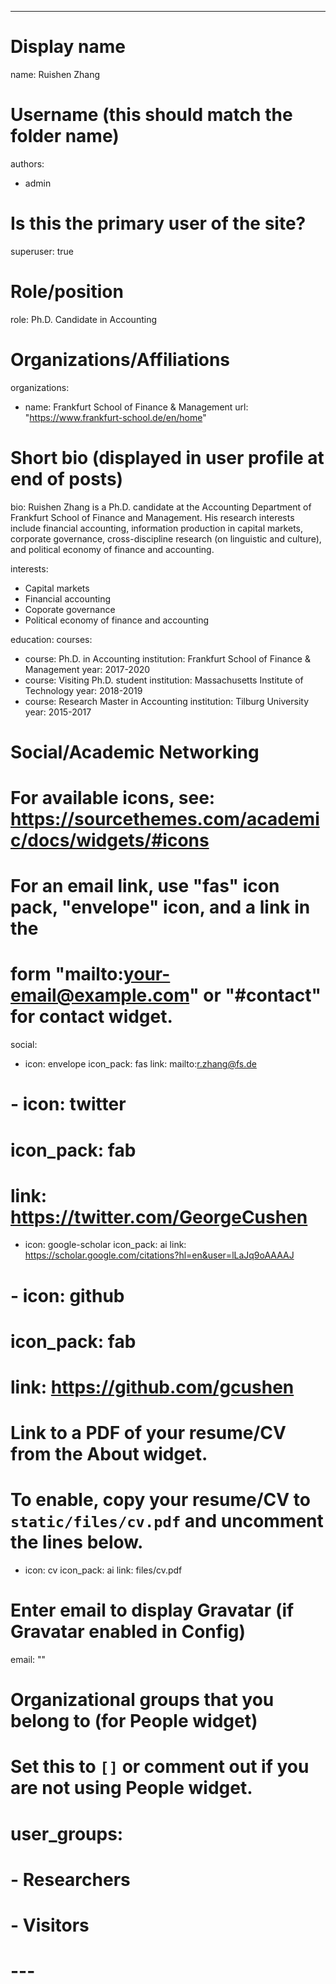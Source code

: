 ---
# Display name
name: Ruishen Zhang

# Username (this should match the folder name)
authors:
- admin

# Is this the primary user of the site?
superuser: true

# Role/position
role: Ph.D. Candidate in Accounting

# Organizations/Affiliations
organizations:
- name: Frankfurt School of Finance & Management
  url: "https://www.frankfurt-school.de/en/home"

# Short bio (displayed in user profile at end of posts)
bio: Ruishen Zhang is a Ph.D. candidate at the Accounting Department of Frankfurt School of Finance and Management. His research interests include financial accounting, information production in capital markets, corporate governance, cross-discipline research (on linguistic and culture), and political economy of finance and accounting.

interests:
- Capital markets
- Financial accounting
- Coporate governance
- Political economy of finance and accounting

education:
  courses:
  - course: Ph.D. in Accounting
    institution: Frankfurt School of Finance & Management
    year: 2017-2020
  - course: Visiting Ph.D. student
    institution: Massachusetts Institute of Technology
    year: 2018-2019
  - course: Research Master in Accounting
    institution: Tilburg University
    year: 2015-2017

# Social/Academic Networking
# For available icons, see: https://sourcethemes.com/academic/docs/widgets/#icons
#   For an email link, use "fas" icon pack, "envelope" icon, and a link in the
#   form "mailto:your-email@example.com" or "#contact" for contact widget.
social:
- icon: envelope
  icon_pack: fas
  link: mailto:r.zhang@fs.de
# - icon: twitter
#  icon_pack: fab
#  link: https://twitter.com/GeorgeCushen
- icon: google-scholar
  icon_pack: ai
  link: https://scholar.google.com/citations?hl=en&user=lLaJq9oAAAAJ
# - icon: github
#  icon_pack: fab
#  link: https://github.com/gcushen
# Link to a PDF of your resume/CV from the About widget.
# To enable, copy your resume/CV to `static/files/cv.pdf` and uncomment the lines below.  
- icon: cv
  icon_pack: ai
  link: files/cv.pdf

# Enter email to display Gravatar (if Gravatar enabled in Config)
email: ""
  
# Organizational groups that you belong to (for People widget)
#   Set this to `[]` or comment out if you are not using People widget.  
# user_groups:
# - Researchers
# - Visitors
# ---

